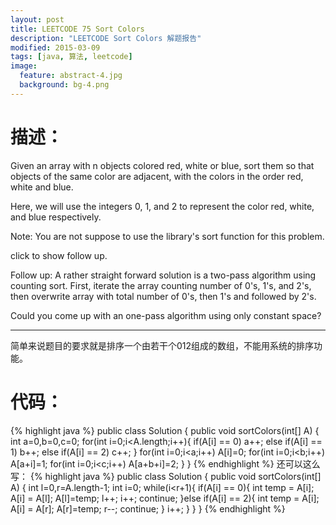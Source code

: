 ```yaml
---
layout: post
title: LEETCODE 75 Sort Colors
description: "LEETCODE Sort Colors 解题报告"
modified: 2015-03-09
tags: [java, 算法, leetcode]
image:
  feature: abstract-4.jpg
  background: bg-4.png
---
```


# 描述：
Given an array with n objects colored red, white or blue, sort them so that objects of the same color are adjacent, with the colors in the order red, white and blue.

Here, we will use the integers 0, 1, and 2 to represent the color red, white, and blue respectively.

Note:
You are not suppose to use the library's sort function for this problem.

click to show follow up.

<!--more-->

Follow up:
A rather straight forward solution is a two-pass algorithm using counting sort.
First, iterate the array counting number of 0's, 1's, and 2's, then overwrite array with total number of 0's, then 1's and followed by 2's.

Could you come up with an one-pass algorithm using only constant space?

---
简单来说题目的要求就是排序一个由若干个012组成的数组，不能用系统的排序功能。

# 代码：
{% highlight java %}
public class Solution {
    public void sortColors(int[] A) {
        int a=0,b=0,c=0;
        for(int i=0;i<A.length;i++){
            if(A[i] == 0) a++;
            else if(A[i] == 1) b++;
            else if(A[i] == 2) c++;
        }
        for(int i=0;i<a;i++) A[i]=0;
        for(int i=0;i<b;i++) A[a+i]=1;
        for(int i=0;i<c;i++) A[a+b+i]=2;
    }
}
{% endhighlight %}
还可以这么写：
{% highlight java %}
public class Solution {
    public void sortColors(int[] A) {
        int l=0,r=A.length-1;
        int i=0;
        while(i<r+1){
            if(A[i] == 0){
                int temp = A[i];
                A[i] = A[l]; A[l]=temp;
                l++;
                i++;
                continue;
            }else if(A[i] == 2){
                int temp = A[i];
                A[i] = A[r]; A[r]=temp;
                r--;
                continue;
            }
            i++;
        }
    }
}
{% endhighlight %}
